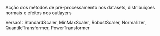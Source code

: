 Acção dos métodos de pré-processamento nos datasets, distribuiçoes normais e efeitos nos outlayers

Versao1: StandardScaler, MinMaxScaler, RobustScaler, Normalizer, QuantileTransformer, PowerTransformer